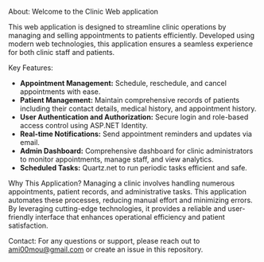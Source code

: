 About:
Welcome to the Clinic Web application

This web application is designed to streamline clinic operations by managing and selling appointments to patients efficiently. Developed using modern web technologies, this application ensures a seamless experience for both clinic staff and patients.

Key Features:
- **Appointment Management:** Schedule, reschedule, and cancel appointments with ease.
- **Patient Management:** Maintain comprehensive records of patients including their contact details, medical history, and appointment history.
- **User Authentication and Authorization:** Secure login and role-based access control using ASP.NET Identity.
- **Real-time Notifications:** Send appointment reminders and updates via email.
- **Admin Dashboard:** Comprehensive dashboard for clinic administrators to monitor appointments, manage staff, and view analytics.
- **Scheduled Tasks:** Quartz.net to run periodic tasks efficient and safe.

Why This Application?
Managing a clinic involves handling numerous appointments, patient records, and administrative tasks. This application automates these processes, reducing manual effort and minimizing errors. By leveraging cutting-edge technologies, it provides a reliable and user-friendly interface that enhances operational efficiency and patient satisfaction.

Contact:
For any questions or support, please reach out to ami00mou@gmail.com or create an issue in this repository.
